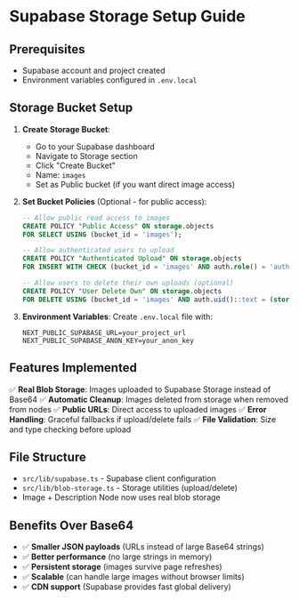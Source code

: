 # Supabase Storage Setup Guide

## Prerequisites
- Supabase account and project created
- Environment variables configured in `.env.local`

## Storage Bucket Setup

1. **Create Storage Bucket**:
   - Go to your Supabase dashboard
   - Navigate to Storage section
   - Click "Create Bucket"
   - Name: `images`
   - Set as Public bucket (if you want direct image access)

2. **Set Bucket Policies** (Optional - for public access):
   ```sql
   -- Allow public read access to images
   CREATE POLICY "Public Access" ON storage.objects
   FOR SELECT USING (bucket_id = 'images');

   -- Allow authenticated users to upload
   CREATE POLICY "Authenticated Upload" ON storage.objects
   FOR INSERT WITH CHECK (bucket_id = 'images' AND auth.role() = 'authenticated');

   -- Allow users to delete their own uploads (optional)
   CREATE POLICY "User Delete Own" ON storage.objects
   FOR DELETE USING (bucket_id = 'images' AND auth.uid()::text = (storage.foldername(name))[1]);
   ```

3. **Environment Variables**:
   Create `.env.local` file with:
   ```
   NEXT_PUBLIC_SUPABASE_URL=your_project_url
   NEXT_PUBLIC_SUPABASE_ANON_KEY=your_anon_key
   ```

## Features Implemented

✅ **Real Blob Storage**: Images uploaded to Supabase Storage instead of Base64
✅ **Automatic Cleanup**: Images deleted from storage when removed from nodes
✅ **Public URLs**: Direct access to uploaded images
✅ **Error Handling**: Graceful fallbacks if upload/delete fails
✅ **File Validation**: Size and type checking before upload

## File Structure

- `src/lib/supabase.ts` - Supabase client configuration
- `src/lib/blob-storage.ts` - Storage utilities (upload/delete)
- Image + Description Node now uses real blob storage

## Benefits Over Base64

- ✅ **Smaller JSON payloads** (URLs instead of large Base64 strings)
- ✅ **Better performance** (no large strings in memory)
- ✅ **Persistent storage** (images survive page refreshes)
- ✅ **Scalable** (can handle large images without browser limits)
- ✅ **CDN support** (Supabase provides fast global delivery)
